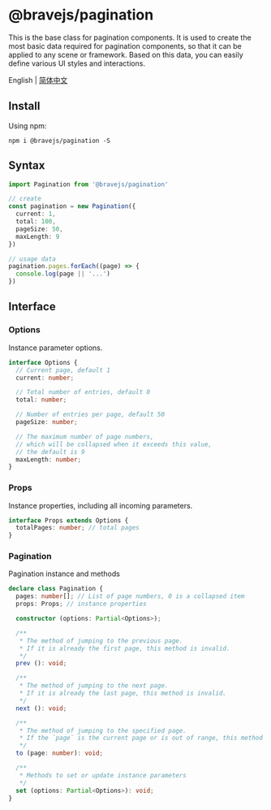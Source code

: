 # @bravejs/pagination

This is the base class for pagination components. It is used to create the most basic data required for pagination
components, so that it can be applied to any scene or framework. Based on this data, you can easily define various UI
styles and interactions.

English |
[简体中文](https://github.com/bravejs/pagination/blob/main/README.zh.md)

## Install

Using npm:

```
npm i @bravejs/pagination -S
```

## Syntax

```typescript
import Pagination from '@bravejs/pagination'

// create
const pagination = new Pagination({
  current: 1,
  total: 100,
  pageSize: 50,
  maxLength: 9
})

// usage data
pagination.pages.forEach((page) => {
  console.log(page || '...')
})
```

## Interface

### Options

Instance parameter options.

```typescript
interface Options {
  // Current page, default 1
  current: number;

  // Total number of entries, default 0
  total: number;

  // Number of entries per page, default 50
  pageSize: number;

  // The maximum number of page numbers, 
  // which will be collapsed when it exceeds this value, 
  // the default is 9
  maxLength: number;
}
```

### Props

Instance properties, including all incoming parameters.

```typescript
interface Props extends Options {
  totalPages: number; // total pages
}
```

### Pagination

Pagination instance and methods

```typescript
declare class Pagination {
  pages: number[]; // List of page numbers, 0 is a collapsed item
  props: Props; // instance properties

  constructor (options: Partial<Options>);

  /**
   * The method of jumping to the previous page.
   * If it is already the first page, this method is invalid.
   */
  prev (): void;

  /**
   * The method of jumping to the next page.
   * If it is already the last page, this method is invalid.
   */
  next (): void;

  /**
   * The method of jumping to the specified page.
   * If the `page` is the current page or is out of range, this method is invalid.
   */
  to (page: number): void;

  /**
   * Methods to set or update instance parameters
   */
  set (options: Partial<Options>): void;
}
```
